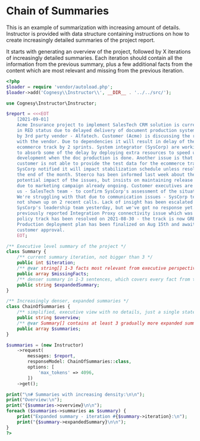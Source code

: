# Chain of Summaries

This is an example of summarization with increasing amount of details.
Instructor is provided with data structure containing instructions on how to
create increasingly detailed summaries of the project report.

It starts with generating an overview of the project, followed by X iterations
of increasingly detailed summaries. Each iteration should contain all the
information from the previous summary, plus a few additional facts from the
content which are most relevant and missing from the previous iteration.

```php
<?php
$loader = require 'vendor/autoload.php';
$loader->add('Cognesy\\Instructor\\', __DIR__ . '../../src/');

use Cognesy\Instructor\Instructor;

$report = <<<EOT
    [2021-09-01]
    Acme Insurance project to implement SalesTech CRM solution is currently
    in RED status due to delayed delivery of document production system, led
    by 3rd party vendor - Alfatech. Customer (Acme) is discussing the resolution
    with the vendor. Due to dependencies it will result in delay of the
    ecommerce track by 2 sprints. System integrator (SysCorp) are working
    to absorb some of the delay by deploying extra resources to speed up
    development when the doc production is done. Another issue is that the
    customer is not able to provide the test data for the ecommerce track.
    SysCorp notified it will impact stabilization schedule unless resolved by
    the end of the month. Steerco has been informed last week about the
    potential impact of the issues, but insists on maintaining release schedule
    due to marketing campaign already ongoing. Customer executives are asking
    us - SalesTech team - to confirm SysCorp's assessment of the situation.
    We're struggling with that due to communication issues - SysCorp team has
    not shown up on 2 recent calls. Lack of insight has been escalated to
    SysCorp's leadership team yesterday, but we've got no response yet. The
    previously reported Integration Proxy connectivity issue which was blocking
    policy track has been resolved on 2021-08-30 - the track is now GREEN.
    Production deployment plan has been finalized on Aug 15th and awaiting
    customer approval.
    EOT;

/** Executive level summary of the project */
class Summary {
    /** current summary iteration, not bigger than 3 */
    public int $iteration;
    /** @var string[] 1-3 facts most relevant from executive perspective and missing from the summary (avoid technical details) */
    public array $missingFacts;
    /** denser summary in 1-3 sentences, which covers every fact from the previous summary plus the missing ones */
    public string $expandedSummary;
}

/** Increasingly denser, expanded summaries */
class ChainOfSummaries {
    /** simplified, executive view with no details, just a single statement of overall situation */
    public string $overview;
    /** @var Summary[] contains at least 3 gradually more expanded summaries of the content */
    public array $summaries;
}

$summaries = (new Instructor)
    ->request(
        messages: $report,
        responseModel: ChainOfSummaries::class,
        options: [
            'max_tokens' => 4096,
        ])
    ->get();

print("\n# Summaries with increasing density:\n\n");
print("Overview:\n");
print("{$summaries->overview}\n\n");
foreach ($summaries->summaries as $summary) {
    print("Expanded summary - iteration #{$summary->iteration}:\n");
    print("{$summary->expandedSummary}\n\n");
}
?>
```
